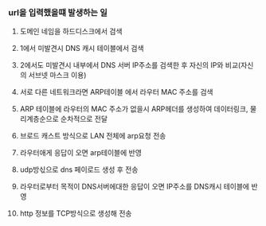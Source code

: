 ### url을 입력했을떄 발생하는 일

1. 도메인 네임을 하드디스크에서 검색

2. 1에서 미발견시 DNS 캐시 테이블에서 검색

3. 2에서도 미발견시 내부에서 DNS 서버 IP주소를 검색한 후 자신의 IP와 비교(자신의 서브넷 마스크 이용)

4. 서로 다른 네트워크라면 ARP테이블 에서 라우터 MAC 주소를 검색

5. ARP 테이블에 라우터의 MAC 주소가 없을시 ARP헤더를 생성하여 데이터링크, 물리계층순으로 순차적으로 전달

6. 브로드 캐스트 방식으로 LAN 전체에 arp요청 전송

7. 라우터애게 응답이 오면 arp테이블에 반영

8. udp방싟으로 dns 페이로드 생성 후 전송

9. 라우터로부터 목적이 DNS서버에대한 응답이 오면 IP주소를 DNS캐시 테이블에 반영

10. http 정보를 TCP방식으로 생성해 전송
